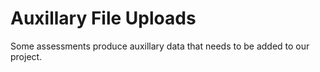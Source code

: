 # Auxillary File Uploads

Some assessments produce auxillary data that needs to be added to our project.
